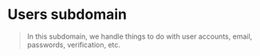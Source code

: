 # Users subdomain

> In this subdomain, we handle things to do with user accounts, email, passwords, verification, etc.